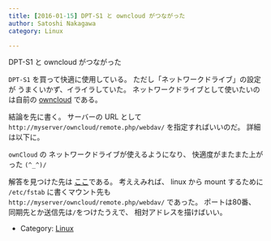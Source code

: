 ```yaml
---
title: [2016-01-15] DPT-S1 と owncloud がつながった
author: Satoshi Nakagawa
category: Linux

---
```


DPT-S1 と owncloud がつながった

 `DPT-S1` を買って快適に使用している。
ただし「ネットワークドライブ」の設定が
うまくいかず、イライラしていた。
ネットワークドライブとして使いたいのは自前の 
[owncloud](https://owncloud.org/) である。

 結論を先に書く。
サーバーの URL として
`http://myserver/owncloud/remote.php/webdav/`
を指定すればいいのだ。
詳細は以下に。

 `ownCloud` の
ネットワークドライブが使えるようになり、
快適度がまたまた上がった `(^_^)/`

<!--more-->

 解答を見つけた先は
[ここ](http://community.sony.com/t5/Digital-Paper/Setting-up-Network-Drive-with-either-Mac-or-Box-com/td-p/446288)である。
考ええみれば、
linux から mount するために
`/etc/fstab` に書くマウント先も
`http://myserver/owncloud/remote.php/webdav/`
であった。
ポートは80番、
同期先とか送信先は`/`をつけたうえで、
相対アドレスを描けばいい。

- Category: [Linux](https://merapano.github.io/categories.html#Linux)

